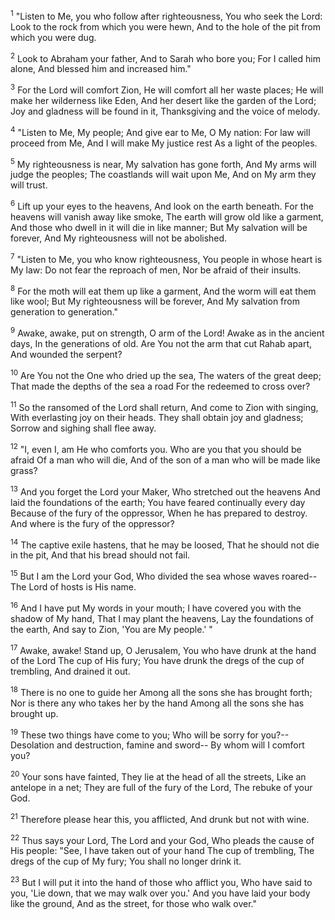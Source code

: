 <sup>1</sup> 
"Listen to Me, you who follow after righteousness, You who seek the Lord: Look to the rock from which you were hewn, And to the hole of the pit from which you were dug. 

<sup>2</sup> 
Look to Abraham your father, And to Sarah who bore you; For I called him alone, And blessed him and increased him." 

<sup>3</sup> 
For the Lord will comfort Zion, He will comfort all her waste places; He will make her wilderness like Eden, And her desert like the garden of the Lord; Joy and gladness will be found in it, Thanksgiving and the voice of melody. 

<sup>4</sup> 
"Listen to Me, My people; And give ear to Me, O My nation: For law will proceed from Me, And I will make My justice rest As a light of the peoples. 

<sup>5</sup> 
My righteousness is near, My salvation has gone forth, And My arms will judge the peoples; The coastlands will wait upon Me, And on My arm they will trust. 

<sup>6</sup> 
Lift up your eyes to the heavens, And look on the earth beneath. For the heavens will vanish away like smoke, The earth will grow old like a garment, And those who dwell in it will die in like manner; But My salvation will be forever, And My righteousness will not be abolished. 

<sup>7</sup> 
"Listen to Me, you who know righteousness, You people in whose heart is My law: Do not fear the reproach of men, Nor be afraid of their insults. 

<sup>8</sup> 
For the moth will eat them up like a garment, And the worm will eat them like wool; But My righteousness will be forever, And My salvation from generation to generation." 

<sup>9</sup> 
Awake, awake, put on strength, O arm of the Lord! Awake as in the ancient days, In the generations of old. Are You not the arm that cut Rahab apart, And wounded the serpent? 

<sup>10</sup> 
Are You not the One who dried up the sea, The waters of the great deep; That made the depths of the sea a road For the redeemed to cross over? 

<sup>11</sup> 
So the ransomed of the Lord shall return, And come to Zion with singing, With everlasting joy on their heads. They shall obtain joy and gladness; Sorrow and sighing shall flee away. 

<sup>12</sup> 
"I, even I, am He who comforts you. Who are you that you should be afraid Of a man who will die, And of the son of a man who will be made like grass? 

<sup>13</sup> 
And you forget the Lord your Maker, Who stretched out the heavens And laid the foundations of the earth; You have feared continually every day Because of the fury of the oppressor, When he has prepared to destroy. And where is the fury of the oppressor? 

<sup>14</sup> 
The captive exile hastens, that he may be loosed, That he should not die in the pit, And that his bread should not fail. 

<sup>15</sup> 
But I am the Lord your God, Who divided the sea whose waves roared-- The Lord of hosts is His name. 

<sup>16</sup> 
And I have put My words in your mouth; I have covered you with the shadow of My hand, That I may plant the heavens, Lay the foundations of the earth, And say to Zion, 'You are My people.' " 

<sup>17</sup> 
Awake, awake! Stand up, O Jerusalem, You who have drunk at the hand of the Lord The cup of His fury; You have drunk the dregs of the cup of trembling, And drained it out. 

<sup>18</sup> 
There is no one to guide her Among all the sons she has brought forth; Nor is there any who takes her by the hand Among all the sons she has brought up. 

<sup>19</sup> 
These two things have come to you; Who will be sorry for you?-- Desolation and destruction, famine and sword-- By whom will I comfort you? 

<sup>20</sup> 
Your sons have fainted, They lie at the head of all the streets, Like an antelope in a net; They are full of the fury of the Lord, The rebuke of your God. 

<sup>21</sup> 
Therefore please hear this, you afflicted, And drunk but not with wine. 

<sup>22</sup> 
Thus says your Lord, The Lord and your God, Who pleads the cause of His people: "See, I have taken out of your hand The cup of trembling, The dregs of the cup of My fury; You shall no longer drink it. 

<sup>23</sup> 
But I will put it into the hand of those who afflict you, Who have said to you, 'Lie down, that we may walk over you.' And you have laid your body like the ground, And as the street, for those who walk over."